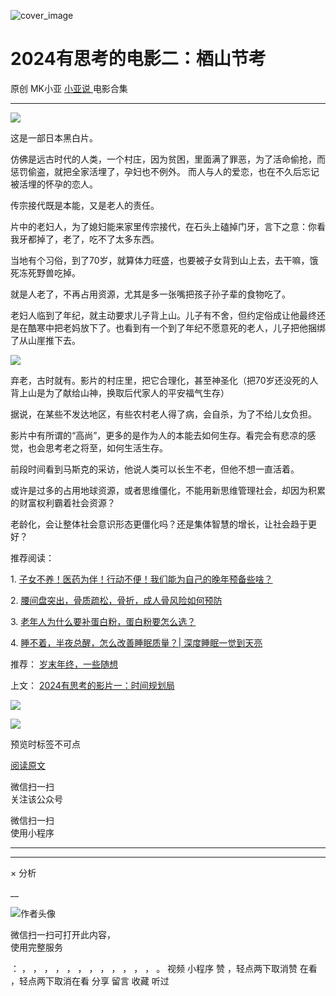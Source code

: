 ![cover_image](https://mmbiz.qpic.cn/mmbiz_jpg/A8SKDch4cJHrVnIWbRCrqmkQqic1qoAg4TyictHHUNgZmIc75tuDLXQdOU0qbelPKwTn2mVo8PxNpPx36ticohGOA/0?wx_fmt=jpeg)

#  2024有思考的电影二：梄山节考

原创  MK小亚  [ 小亚说 ](https://mp.weixin.qq.com/mp/appmsgalbum?__biz=MzUxNDAwNTk0MQ==&action=getalbum&album_id=2480908578841772032#wechat_redirect) 电影合集

__ _ _ _ _

![](https://mmbiz.qpic.cn/mmbiz_jpg/A8SKDch4cJHrVnIWbRCrqmkQqic1qoAg41VIVhQG6WQfPvaTviaVPfl32V4AqCGghM9GvHB1MzS10svhPSfHbeQQ/640?wx_fmt=jpeg)

这是一部日本黑白片。

仿佛是远古时代的人类，一个村庄，因为贫困，里面满了罪恶，为了活命偷抢，而惩罚偷盗，就把全家活埋了，孕妇也不例外。
而人与人的爱恋，也在不久后忘记被活埋的怀孕的恋人。

传宗接代既是本能，又是老人的责任。

片中的老妇人，为了媳妇能来家里传宗接代，在石头上磕掉门牙，言下之意：你看我牙都掉了，老了，吃不了太多东西。

当地有个习俗，到了70岁，就算体力旺盛，也要被子女背到山上去，去干嘛，饿死冻死野兽吃掉。

就是人老了，不再占用资源，尤其是多一张嘴把孩子孙子辈的食物吃了。

老妇人临到了年纪，就主动要求儿子背上山。儿子有不舍，但约定俗成让他最终还是在酷寒中把老妈放下了。也看到有一个到了年纪不愿意死的老人，儿子把他捆绑了从山崖推下去。

![](https://mmbiz.qpic.cn/mmbiz_jpg/A8SKDch4cJHrVnIWbRCrqmkQqic1qoAg4ErQYGbqrOVDJFfxtVfQwQ3h7eosMicddHOjYV0ytpoa35FNDKdtH3iaA/640?wx_fmt=jpeg)

弃老，古时就有。影片的村庄里，把它合理化，甚至神圣化（把70岁还没死的人背上山是为了献给山神，换取后代家人的平安福气生存）

据说，在某些不发达地区，有些农村老人得了病，会自杀，为了不给儿女负担。

影片中有所谓的“高尚”，更多的是作为人的本能去如何生存。看完会有悲凉的感觉，也会思考老之将至，如何生活生存。

前段时间看到马斯克的采访，他说人类可以长生不老，但他不想一直活着。

或许是过多的占用地球资源，或者思维僵化，不能用新思维管理社会，却因为积累的财富权利霸着社会资源？

老龄化，会让整体社会意识形态更僵化吗？还是集体智慧的增长，让社会趋于更好？

  

推荐阅读：

1\. [ 子女不养！医药为伴！行动不便！我们能为自己的晚年预备些啥？
](https://mp.weixin.qq.com/s?__biz=MzUxNDAwNTk0MQ==&mid=2247484752&idx=1&sn=fbb79ef2c38d86e7134391f0cd0e1afe&scene=21#wechat_redirect)

2\.  [ 腰间盘突出，骨质疏松，骨折，成人骨风险如何预防
](https://mp.weixin.qq.com/s?__biz=MzUxNDAwNTk0MQ==&mid=2247484926&idx=1&sn=21d233c54b8ec1810cd5083fc3b16b2d&scene=21#wechat_redirect)

3\. [ 老年人为什么要补蛋白粉，蛋白粉要怎么选？
](https://mp.weixin.qq.com/s?__biz=MzUxNDAwNTk0MQ==&mid=2247484820&idx=1&sn=b8f4a58f9ea612039d0fc2952ea9fb3e&scene=21#wechat_redirect)  
  
4\. [ 睡不着，半夜总醒，怎么改善睡眠质量？| 深度睡眠一觉到天亮
](https://mp.weixin.qq.com/s?__biz=MzUxNDAwNTk0MQ==&mid=2247485807&idx=1&sn=e566d480e68b54939f55ed083264e4cd&scene=21#wechat_redirect)  
  

推荐： [ 岁末年终，一些随想
](https://mp.weixin.qq.com/s?__biz=MzUxNDAwNTk0MQ==&mid=2247485973&idx=1&sn=7fb4a379959e6b9e4c8a26e15406adc9&scene=21#wechat_redirect)  

上文： [ 2024有思考的影片一：时间规划局
](https://mp.weixin.qq.com/s?__biz=MzUxNDAwNTk0MQ==&mid=2247485984&idx=1&sn=c6cb9400a3298e1a84249b04a82c717b&scene=21#wechat_redirect)

  

![](https://mmbiz.qpic.cn/mmbiz_gif/b96CibCt70iaZ7Bia3Wm91cEuWhERXfCYjTia9tf7aMjVBNRETSa2NpGjCV6tyNvgCLos8LBgwEgxcwaIw8zdOsG7A/640?wx_fmt=gif)

![](https://mmbiz.qpic.cn/mmbiz_jpg/A8SKDch4cJEicCnqTxiatgGquhIicZ1wJ1Dth5YOOzoYV7U4N3HmiaO0vVAzjOpBVdtF0gnL632Fc7HqiaDmgveQDEw/640?wx_fmt=jpeg)

  

预览时标签不可点

[ 阅读原文 ](javascript:;)

微信扫一扫  
关注该公众号



微信扫一扫  
使用小程序

****



****



×  分析

__

![作者头像](http://mmbiz.qpic.cn/mmbiz_png/A8SKDch4cJE0KicTMyrVCx3VLqEgic5sJ1V5QeGZTibG9GLZlSCXSj5ByXNkib5PBrZVMkI41KKxgwE1K9gfypUeRg/0?wx_fmt=png)

微信扫一扫可打开此内容，  
使用完整服务

：  ，  ，  ，  ，  ，  ，  ，  ，  ，  ，  ，  ，  。  视频  小程序  赞  ，轻点两下取消赞  在看  ，轻点两下取消在看
分享  留言  收藏  听过

